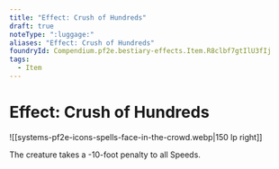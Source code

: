 ```yaml
---
title: "Effect: Crush of Hundreds"
draft: true
noteType: ":luggage:"
aliases: "Effect: Crush of Hundreds"
foundryId: Compendium.pf2e.bestiary-effects.Item.R8clbf7gtIlU3fIj
tags:
  - Item
---
```


# Effect: Crush of Hundreds
![[systems-pf2e-icons-spells-face-in-the-crowd.webp|150 lp right]]

The creature takes a -10-foot penalty to all Speeds.
